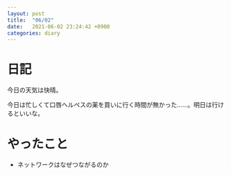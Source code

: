 ```yaml
---
layout: post
title:  "06/02"
date:   2021-06-02 23:24:42 +0900
categories: diary
---
```

# 日記

今日の天気は快晴。

今日は忙しくて口唇ヘルペスの薬を買いに行く時間が無かった......。明日は行けるといいな。

# やったこと

- ネットワークはなぜつながるのか